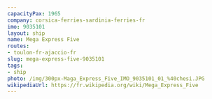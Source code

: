 ```yaml
---
capacityPax: 1965
company: corsica-ferries-sardinia-ferries-fr
imo: 9035101
layout: ship
name: Mega Express Five
routes:
- toulon-fr-ajaccio-fr
slug: mega-express-five-9035101
tags:
- ship
photo: /img/300px-Maga_Express_Five_IMO_9035101_01_%40chesi.JPG
wikipediaUrl: https://fr.wikipedia.org/wiki/Mega_Express_Five
---
```

